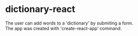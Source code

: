 # dictionary-react

The user can add words to a 'dictionary' by submiting a form.  
The app was created with 'create-react-app' command.